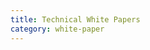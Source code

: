 ```yaml
---
title: Technical White Papers
category: white-paper
---
```


<script setup lang="ts">
  import TechnicalWhitePaper from "@/views/showcase/TechnicalWhitePaper.vue"
</script>

<TechnicalWhitePaper />
